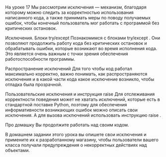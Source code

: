 На уроке 17
Мы рассмотрим исключения — механизм, благодаря которому можно следить за корректностью использования написанного кода, а также принимать меры по поводу получаемых ошибок, чтобы конечный пользователь мог работать с программой без критических остановок.

Исключения. Блоки 
try/except
Познакомимся с блоками 
try/except
. Они позволяют продолжить работу кода без критических остановок и обрабатывать ошибки, которые возникают во время исполнения кода. Это является очень важным с точки зрения обеспечения работоспособности программы.

Распространение исключений
Для того чтобы код работал максимально корректно, важно понимать, как распространяются исключения и в какой части кода какое исключение возникло, чтобы отладка была прозрачной.

Пользовательские исключения и инструкция 
raise
Для отслеживания корректности поведения может не хватать исключений, которые есть в стандартной поставке Python, поэтому для обеспечения информативности возникающих ошибок можно описать свои исключения. А для вызова исключений использовать инструкцию 
raise
.

Про домашку
Вы продолжите работать над своим кодом.

В домашнем задании этого урока вы опишете свои исключения и примените их к разработанному магазину, чтобы пользователи вашего класса получали предупреждения о некорректных действиях над объектами.
